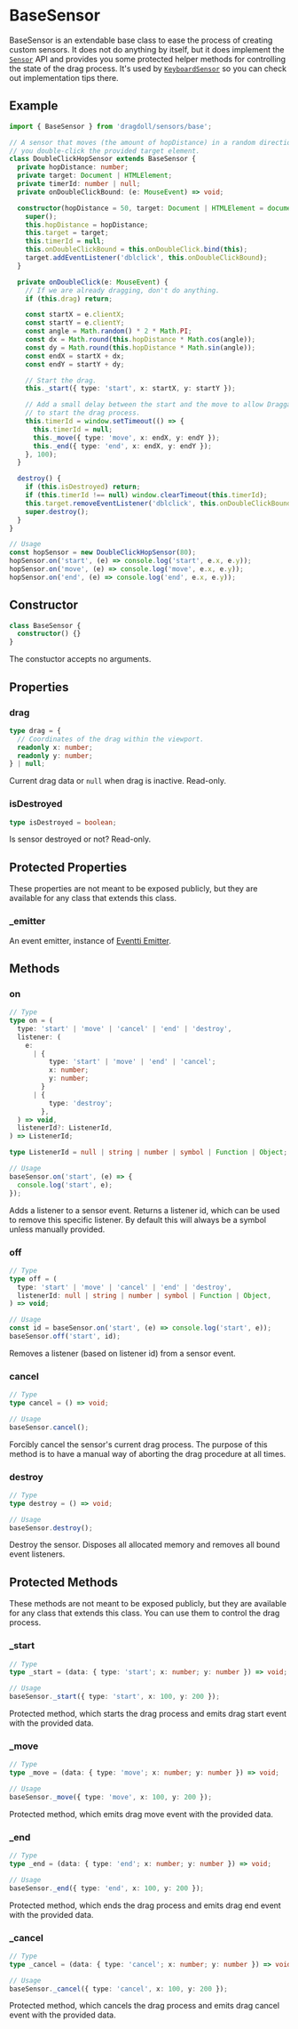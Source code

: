 # BaseSensor

BaseSensor is an extendable base class to ease the process of creating custom sensors. It does not do anything by itself, but it does implement the [`Sensor`](/sensor) API and provides you some protected helper methods for controlling the state of the drag process. It's used by [`KeyboardSensor`](/keyboard-sensor) so you can check out implementation tips there.

## Example

```ts
import { BaseSensor } from 'dragdoll/sensors/base';

// A sensor that moves (the amount of hopDistance) in a random direction when
// you double-click the provided target element.
class DoubleClickHopSensor extends BaseSensor {
  private hopDistance: number;
  private target: Document | HTMLElement;
  private timerId: number | null;
  private onDoubleClickBound: (e: MouseEvent) => void;

  constructor(hopDistance = 50, target: Document | HTMLElement = document) {
    super();
    this.hopDistance = hopDistance;
    this.target = target;
    this.timerId = null;
    this.onDoubleClickBound = this.onDoubleClick.bind(this);
    target.addEventListener('dblclick', this.onDoubleClickBound);
  }

  private onDoubleClick(e: MouseEvent) {
    // If we are already dragging, don't do anything.
    if (this.drag) return;

    const startX = e.clientX;
    const startY = e.clientY;
    const angle = Math.random() * 2 * Math.PI;
    const dx = Math.round(this.hopDistance * Math.cos(angle));
    const dy = Math.round(this.hopDistance * Math.sin(angle));
    const endX = startX + dx;
    const endY = startY + dy;

    // Start the drag.
    this._start({ type: 'start', x: startX, y: startY });

    // Add a small delay between the start and the move to allow Draggable
    // to start the drag process.
    this.timerId = window.setTimeout(() => {
      this.timerId = null;
      this._move({ type: 'move', x: endX, y: endY });
      this._end({ type: 'end', x: endX, y: endY });
    }, 100);
  }

  destroy() {
    if (this.isDestroyed) return;
    if (this.timerId !== null) window.clearTimeout(this.timerId);
    this.target.removeEventListener('dblclick', this.onDoubleClickBound);
    super.destroy();
  }
}

// Usage
const hopSensor = new DoubleClickHopSensor(80);
hopSensor.on('start', (e) => console.log('start', e.x, e.y));
hopSensor.on('move', (e) => console.log('move', e.x, e.y));
hopSensor.on('end', (e) => console.log('end', e.x, e.y));
```

## Constructor

```ts
class BaseSensor {
  constructor() {}
}
```

The constuctor accepts no arguments.

## Properties

### drag

```ts
type drag = {
  // Coordinates of the drag within the viewport.
  readonly x: number;
  readonly y: number;
} | null;
```

Current drag data or `null` when drag is inactive. Read-only.

### isDestroyed

```ts
type isDestroyed = boolean;
```

Is sensor destroyed or not? Read-only.

## Protected Properties

These properties are not meant to be exposed publicly, but they are available for any class that extends this class.

### \_emitter

An event emitter, instance of [Eventti Emitter](https://github.com/niklasramo/eventti#api).

## Methods

### on

```ts
// Type
type on = (
  type: 'start' | 'move' | 'cancel' | 'end' | 'destroy',
  listener: (
    e:
      | {
          type: 'start' | 'move' | 'end' | 'cancel';
          x: number;
          y: number;
        }
      | {
          type: 'destroy';
        },
  ) => void,
  listenerId?: ListenerId,
) => ListenerId;

type ListenerId = null | string | number | symbol | Function | Object;

// Usage
baseSensor.on('start', (e) => {
  console.log('start', e);
});
```

Adds a listener to a sensor event. Returns a listener id, which can be used to remove this specific listener. By default this will always be a symbol unless manually provided.

### off

```ts
// Type
type off = (
  type: 'start' | 'move' | 'cancel' | 'end' | 'destroy',
  listenerId: null | string | number | symbol | Function | Object,
) => void;

// Usage
const id = baseSensor.on('start', (e) => console.log('start', e));
baseSensor.off('start', id);
```

Removes a listener (based on listener id) from a sensor event.

### cancel

```ts
// Type
type cancel = () => void;

// Usage
baseSensor.cancel();
```

Forcibly cancel the sensor's current drag process. The purpose of this method is to have a manual way of aborting the drag procedure at all times.

### destroy

```ts
// Type
type destroy = () => void;

// Usage
baseSensor.destroy();
```

Destroy the sensor. Disposes all allocated memory and removes all bound event listeners.

## Protected Methods

These methods are not meant to be exposed publicly, but they are available for any class that extends this class. You can use them to control the drag process.

### \_start

```ts
// Type
type _start = (data: { type: 'start'; x: number; y: number }) => void;

// Usage
baseSensor._start({ type: 'start', x: 100, y: 200 });
```

Protected method, which starts the drag process and emits drag start event with the provided data.

### \_move

```ts
// Type
type _move = (data: { type: 'move'; x: number; y: number }) => void;

// Usage
baseSensor._move({ type: 'move', x: 100, y: 200 });
```

Protected method, which emits drag move event with the provided data.

### \_end

```ts
// Type
type _end = (data: { type: 'end'; x: number; y: number }) => void;

// Usage
baseSensor._end({ type: 'end', x: 100, y: 200 });
```

Protected method, which ends the drag process and emits drag end event with the provided data.

### \_cancel

```ts
// Type
type _cancel = (data: { type: 'cancel'; x: number; y: number }) => void;

// Usage
baseSensor._cancel({ type: 'cancel', x: 100, y: 200 });
```

Protected method, which cancels the drag process and emits drag cancel event with the provided data.

